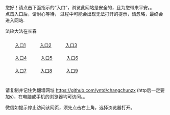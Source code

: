 您好！请点击下面指示的“入口”，浏览此网站是安全的，且为您带来平安。。 <br/>
点击入口后，请耐心等待， 过程中可能会出现无法打开的提示，请忽略，最终会进入网站. </br>

法轮大法在长春<br/>
<div style="padding:10px"><a style="margin:20px" target="_blank" href="https://dxy6jlpa9732b.cloudfront.net/2Qpsp?ehuwt" id="ccLink1" rel="nofollow">入口1</a> <a target="_blank" style="margin:20px" href="https://d1lqz0s5veubhz.cloudfront.net/2Qpsp?kgwex" id="ccLink2" rel="nofollow">入口2</a> <a style="margin:20px" target="_blank" href="https://d34d1y92kssqd2.cloudfront.net/2Qpsp?vqups" id="ccLink3" rel="nofollow">入口3</a></div>

<div style="padding:10px" ><a style="margin:20px" target="_blank" href="https://dxy6jlpa9732b.cloudfront.net/2Qpsp?ehuwt" id="ccLink4" rel="nofollow">入口4</a> <a style="margin:20px" href="https://d1lqz0s5veubhz.cloudfront.net/2Qpsp?kgwex" target="_blank" id="ccLink5" rel="nofollow">入口5</a> <a style="margin:20px" href="https://d34d1y92kssqd2.cloudfront.net/2Qpsp?vqups" target="_blank" id="ccLink6" rel="nofollow">入口6</a></div>

<div style="padding:10px"><a style="margin:20px" target="_blank" href="https://dxy6jlpa9732b.cloudfront.net/2Qpsp?ehuwt" id="ccLink7" rel="nofollow">入口7</a> <a style="margin:20px" href="https://d1lqz0s5veubhz.cloudfront.net/2Qpsp?kgwex" target="_blank" id="ccLink8" rel="nofollow">入口8</a> <a style="margin:20px" target="_blank" href="https://d34d1y92kssqd2.cloudfront.net/2Qpsp?vqups" id="ccLink9" rel="nofollow">入口9</a></div>

<br/>



请复制并记住免翻墙网址 https://github.com/yntd/changchunzx (http后一定要加s)，在电脑或手机的浏览器均可访问。。<br/>

微信如提示停止访问该网页，须先点击右上角，选择浏览器打开。
